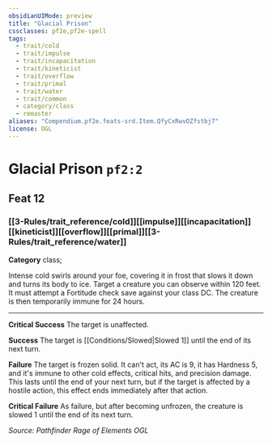 ```yaml
---
obsidianUIMode: preview
title: "Glacial Prison"
cssclasses: pf2e,pf2e-spell
tags:
  - trait/cold
  - trait/impulse
  - trait/incapacitation
  - trait/kineticist
  - trait/overflow
  - trait/primal
  - trait/water
  - trait/common
  - category/class
  - remaster
aliases: "Compendium.pf2e.feats-srd.Item.QfyCxRwvOZfstbj7"
license: OGL
---
```

# Glacial Prison `pf2:2`
## Feat 12
### [[3-Rules/trait_reference/cold]][[impulse]][[incapacitation]][[kineticist]][[overflow]][[primal]][[3-Rules/trait_reference/water]]

**Category** class; 




Intense cold swirls around your foe, covering it in frost that slows it down and turns its body to ice. Target a creature you can observe within 120 feet. It must attempt a Fortitude check save against your class DC. The creature is then temporarily immune for 24 hours.

* * *

**Critical Success** The target is unaffected.

**Success** The target is [[Conditions/Slowed|Slowed 1]] until the end of its next turn.

**Failure** The target is frozen solid. It can't act, its AC is 9, it has Hardness 5, and it's immune to other cold effects, critical hits, and precision damage. This lasts until the end of your next turn, but if the target is affected by a hostile action, this effect ends immediately after that action.

**Critical Failure** As failure, but after becoming unfrozen, the creature is slowed 1 until the end of its next turn.

*Source: Pathfinder Rage of Elements*
*OGL*